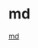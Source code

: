 # md
[md](https://stream-1-1-ip4.loadshare.org/slice/8/VideoID-BKMuqGHk/Vm8vlY/jMkaeK/BLUTFC/kpacuW/480?name=heartstopper-season-1-episode-05-friend_480&token=ip=129.158.210.181~st=1650770917~exp=1650785317~acl=/*~hmac=ea777f91912105c94cf4d02210e0361225115b167b52d35858f52833670b902e)
